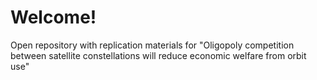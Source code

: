 # Welcome!
Open repository with replication materials for "Oligopoly competition between satellite constellations will reduce economic welfare from orbit use"
